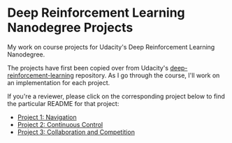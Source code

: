 # Deep Reinforcement Learning Nanodegree Projects
My work on course projects for Udacity's Deep Reinforcement Learning Nanodegree.

The projects have first been copied over from Udacity's [deep-reinforcement-learning](https://github.com/udacity/deep-reinforcement-learning) repository. As I go through the course, I'll work on an implementation for each project.

If you're a reviewer, please click on the corresponding project below to find the particular README for that project:
- [Project 1: Navigation](https://github.com/mrbarbasa/drlnd-projects/tree/master/p1_navigation)
- [Project 2: Continuous Control](https://github.com/mrbarbasa/drlnd-projects/tree/master/p2_continuous-control)
- [Project 3: Collaboration and Competition](https://github.com/mrbarbasa/drlnd-projects/tree/master/p3_collab-compet)

